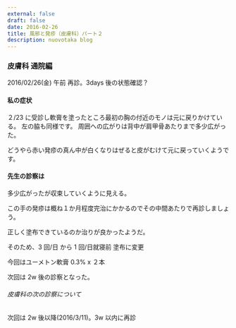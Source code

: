 ```yaml
---
external: false
draft: false
date: 2016-02-26
title: 風邪と発疹（皮膚科）パート２
description: nuovotaka blog
---
```


### 皮膚科 通院編

2016/02/26(金) 午前
再診。3days 後の状態確認？

#### 私の症状

２/23 に受診し軟膏を塗ったところ最初の胸の付近のモノは元に戻りかけている。
左の脇も同様です。
周囲への広がりは背中が肩甲骨あたりまで多少広がった。

どうやら赤い発疹の真ん中が白くなりはぜると皮がむけて元に戻っていくようです。

#### 先生の診察は

多少広がったが収束していくように見える。

この手の発疹は概ね１か月程度完治にかかるのでその中間あたりで再診しましょう。

正しく塗布できているのか治りが良かったようだ。

そのため、3 回/日 から 1 回/日就寝前 塗布に変更

今回はユーメトン軟膏 0.3% x ２本

次回は 2w 後の診察となった。

###### 皮膚科の次の診察について

次回は 2w 後以降(2016/3/11)。3w 以内に再診
